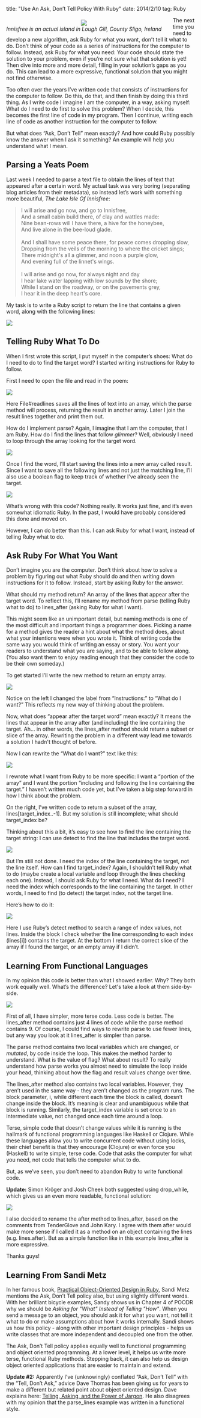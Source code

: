 title: "Use An Ask, Don’t Tell Policy With Ruby"
date: 2014/2/10
tag: Ruby

<div style="float: left; padding: 7px 30px 0px 0px; text-align: center;">
  <img src="http://patshaughnessy.net/assets/2014/2/10/innisfree.jpg"><br/>
  <i>Innisfree is an actual island in Lough Gill, County Sligo, Ireland</i>
</div>

The next time you need to develop a new algorithm, ask Ruby for what you want,
don’t tell it what to do. Don’t think of your code as a series of instructions
for the computer to follow. Instead, ask Ruby for what you need: Your code
should state the solution to your problem, even if you’re not sure what that
solution is yet! Then dive into more and more detail, filling in your
solution’s gaps as you do. This can lead to a more expressive, functional
solution that you might not find otherwise.

Too often over the years I’ve written code that consists of instructions for
the computer to follow. Do this, do that, and then finish by doing this third
thing. As I write code I imagine I am the computer, in a way, asking myself:
What do I need to do first to solve this problem? When I decide, this becomes
the first line of code in my program. Then I continue, writing each line of
code as another instruction for the computer to follow.

But what does “Ask, Don’t Tell” mean exactly? And how could Ruby possibly know
the answer when I ask it something? An example will help you understand what I
mean.

## Parsing a Yeats Poem

Last week I needed to parse a text file to obtain the lines of text that
appeared after a certain word. My actual task was very boring (separating blog
articles from their metadata), so instead let’s work with something more
beautiful, _The Lake Isle Of Innisfree_:

<p></p>

<blockquote>
  I will arise and go now, and go to Innisfree,<br/>
  And a small cabin build there, of clay and wattles made:<br/>
  Nine bean-rows will I have there, a hive for the honeybee,<br/>
  And live alone in the bee-loud glade.<br/>
  <br/>
  And I shall have some peace there, for peace comes dropping slow,<br/>
  Dropping from the veils of the morning to where the cricket sings;<br/>
  There midnight's all a glimmer, and noon a purple glow,<br/>
  And evening full of the linnet's wings.<br/>
  <br/>
  I will arise and go now, for always night and day<br/>
  I hear lake water lapping with low sounds by the shore;<br/>
  While I stand on the roadway, or on the pavements grey,<br/>
  I hear it in the deep heart's core.<br/>
</blockquote>

My task is to write a Ruby script to return the line that contains a given
word, along with the following lines:

<img src="http://patshaughnessy.net/assets/2014/2/10/console.png"><br/>

## Telling Ruby What To Do

When I first wrote this script, I put myself in the computer’s shoes: What do I
need to do to find the target word? I started writing instructions for Ruby to
follow.

First I need to open the file and read in the poem:

<img src="http://patshaughnessy.net/assets/2014/2/10/one.png"><br/>

Here <span class="code">File#readlines</span> saves all the lines of text into an array, which the <span class="code">parse</span>
method will process, returning the result in another array. Later I join the
result lines together and print them out.

How do I implement <span class="code">parse</span>? Again, I imagine that I am the computer, that I am
Ruby. How do I find the lines that follow _glimmer_? Well, obviously I need to
loop through the array looking for the target word.

<img src="http://patshaughnessy.net/assets/2014/2/10/two.png"><br/>

Once I find the word, I’ll start saving the lines into a new array called
<span class="code">result</span>. Since I want to save all the following lines and not just the matching
line, I’ll also use a boolean flag to keep track of whether I’ve already seen
the target.

<img src="http://patshaughnessy.net/assets/2014/2/10/three.png"><br/>

What’s wrong with this code? Nothing really. It works just fine, and it’s
even somewhat idiomatic Ruby. In the past, I would have probably considered
this done and moved on.

However, I can do better than this. I can ask Ruby for what I want, instead of
telling Ruby what to do.

## Ask Ruby For What You Want

Don’t imagine you are the computer. Don’t think about how to solve a problem by
figuring out what Ruby should do and then writing down instructions for it to
follow. Instead, start by asking Ruby for the answer.

What should my method return? An array of the lines that appear after the
target word. To reflect this, I’ll rename my method from <span class="code">parse</span> (telling Ruby
what to do) to <span class="code">lines_after</span> (asking Ruby for what I want).


This might seem like an unimportant detail, but naming methods is one of the
most difficult and important things a programmer does. Picking a name for a
method gives the reader a hint about what the method does, about what your
intentions were when you wrote it. Think of writing code the same way you would
think of writing an essay or story. You want your readers to understand what
you are saying, and to be able to follow along. (You also want them to enjoy
reading enough that they consider the code to be their own someday.)

To get started I’ll write the new method to return an empty array.

<img src="http://patshaughnessy.net/assets/2014/2/10/four.png"><br/>

Notice on the left I changed the label from “Instructions:” to “What do I
want?” This reflects my new way of thinking about the problem.

Now, what does “appear after the target word” mean exactly? It means the lines
that appear in the array after (and including) the line containing the target.
Ah… in other words, the <span class="code">lines_after</span> method should return a subset or slice of the
array. Rewriting the problem in a different way lead me towards a solution I
hadn't thought of before.

Now I can rewrite the “What do I want?” text like this:

<img src="http://patshaughnessy.net/assets/2014/2/10/five.png"><br/>

I rewrote what I want from Ruby to be more specific: I want a “portion of the
array” and I want the portion “including and following the line containing the
target.” I haven’t written much code yet, but I’ve taken a big step forward in
how I think about the problem.

On the right, I’ve written code to return a subset of the array,
<span class="code">lines[target_index..-1]</span>. But my solution is still incomplete; what should
<span class="code">target_index</span> be?

Thinking about this a bit, it’s easy to see how to find the line containing the
target string: I can use <span class="code">detect</span> to find the line that includes the target word.

<img src="http://patshaughnessy.net/assets/2014/2/10/six.png"><br/>

But I’m still not done. I need the index of the line containing the target, not
the line itself. How can I find <span class="code">target_index</span>? Again, I shouldn’t tell Ruby what
to do (maybe create a local variable and loop through the lines checking each
one). Instead, I should ask Ruby for what I need. What do I need? I need the
index which corresponds to the line containing the target. In other words, I
need to find (to detect) the target index, not the target line.

Here’s how to do it:

<img src="http://patshaughnessy.net/assets/2014/2/10/seven.png"><br/>

Here I use Ruby’s <span class="code">detect</span> method to search a range of index values, not lines.
Inside the block I check whether the line corresponding to each index
(<span class="code">lines[i]</span>) contains the target. At the bottom I return the correct slice of the
array if I found the target, or an empty array if I didn’t.

## Learning From Functional Languages

In my opinion this code is better than what I showed earlier. Why? They both
work equally well. What’s the difference? Let's take a look at them side-by-side.

<img src="http://patshaughnessy.net/assets/2014/2/10/compare.png"><br/>

First of all, I have simpler, more terse code. Less code is better. The <span class="code">lines_after</span>
method contains just 4 lines of code while the <span class="code">parse</span> method
contains 9. Of course, I could find ways to rewrite <span class="code">parse</span> to use
fewer lines, but any way you look at it <span class="code">lines_after</span> is simpler than <span class="code">parse</span>.

The <span class="code">parse</span> method contains two local variables which are changed, or _mutated_, by
code inside the loop. This makes the method harder to understand. What is the
value of <span class="code">flag</span>? What about <span class="code">result</span>? To really understand how <span class="code">parse</span> works you
almost need to simulate the loop inside your head, thinking about how the flag
and result values change over time.

The <span class="code">lines_after</span> method also contains two local variables. However, they aren’t used
in the same way - they aren’t changed as the program runs. The block
parameter, <span class="code">i</span>, while different each time the block is called, doesn’t change
inside the block. It’s meaning is clear and unambiguous while that block is
running. Similarly, the <span class="code">target_index</span> variable is set once to an intermediate
value, not changed once each time around a loop.

Terse, simple code that doesn’t change values while it is running is the
hallmark of functional programming languages like Haskell or Clojure. While
these languages allow you to write concurrent code without using locks, their
chief benefit is that they encourage (Clojure) or even force you (Haskell) to write simple, terse
code. Code that asks the computer for what you need, not code that tells the
computer what to do.

But, as we’ve seen, you don’t need to abandon Ruby to write functional code.

<b>Update:</b> Simon Kröger and Josh Cheek both suggested using <span
  class="code">drop_while</span>, which gives us an even more readable,
functional solution:

<img src="http://patshaughnessy.net/assets/2014/2/10/eight.png"><br/>

I also decided to rename the <span class="code">after</span> method to <span
  class="code">lines_after</span>, based on the comments from TenderGlove and
John Kary. I agree with them <span class="code">after</span> would make more sense if I
called it as a method on an object containing the lines (e.g. <span class="code">lines.after</span>). But as a simple
function like in this example <span class="code">lines_after</span> is more
expressive.

Thanks guys!

## Learning From Sandi Metz 

In her famous book, [Practical Object-Oriented Design in Ruby](http://www.poodr.com), Sandi Metz
mentions the Ask, Don’t Tell policy also, but using slightly different words.
With her brilliant bicycle examples, Sandy shows us in Chapter 4 of
POODR why we should be _Asking for "What" Instead of Telling "How"_. When you
send a message to an object, you should ask it for what you want, not tell it
what to do or make assumptions about how it works internally. Sandi shows us
how this policy - along with other important design principles - helps us write
classes that are more independent and decoupled one from the other.

The Ask, Don’t Tell policy applies equally well to functional programming and
object oriented programming. At a lower level, it helps us write more terse,
functional Ruby methods. Stepping back, it can also help us design object
oriented applications that are easier to maintain and extend. 

<b>Update #2:</b> Apparently I’ve (unknowingly) conflated “Ask, Don’t Tell” with the
“Tell, Don’t Ask,” advice Dave Thomas has been giving us for years to make a
different but related point about object oriented design.  Dave explains here:
[Telling, Asking, and the Power of
Jargon](http://pragdave.me/blog/2014/02/11/telling-asking-and-the-power-of-jargon/).
He also disagrees with my opinion that the <span
  class="code">parse_lines</span> example was written in a functional style.
